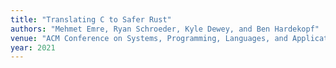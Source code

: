 ```yaml
---
title: "Translating C to Safer Rust"
authors: "Mehmet Emre, Ryan Schroeder, Kyle Dewey, and Ben Hardekopf"
venue: "ACM Conference on Systems, Programming, Languages, and Applications: Software for Humanity, OOPSLA Research Papers Track (SPLASH/OOPSLA)"
year: 2021
---
```

